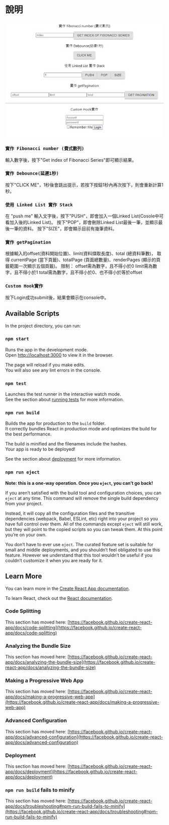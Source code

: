 # 說明

![image](https://github.com/karol-wang/testing/blob/main/testApp.jpg)

### `實作 Fibonacci number (費式數列)`

輸入數字後，按下"Get index of Fibonacci Series"即可顯示結果。

### `實作 Debounce(延遲1秒)`

按下"CLICK ME"，1秒後會跳出提示，若按下按鈕1秒內再次按下，則會重新計算1秒。

### `使用 Linked List 實作 Stack`

在 "push me" 輸入文字後，按下"PUSH"，即會加入一個Linked List(Cosole中可看加入後的Linked List)。
按下"POP"，即會刪除Linked List最後一筆，並顯示最後一筆的資料。
按下"SIZE"，即會顯示目前有幾筆資料。

### `實作 getPagination`

根據輸入的offset(資料開始位置)、limit(資料擷取長度)、total (總資料筆數)，
取得 currentPage (當下頁籤)、totalPage (頁面總數量)、renderPages (顯示的頁籤範圍一次顯示五個頁籤)。
限制：
offset需為數字，且不得小於0
limit需為數字，且不得小於1
total需為數字，且不得小於0、也不得小於等於offset

### `Custom Hook實作`

按下Login成功submit後，結果會顯示在console中。

## Available Scripts

In the project directory, you can run:

### `npm start`

Runs the app in the development mode.\
Open [http://localhost:3000](http://localhost:3000) to view it in the browser.

The page will reload if you make edits.\
You will also see any lint errors in the console.

### `npm test`

Launches the test runner in the interactive watch mode.\
See the section about [running tests](https://facebook.github.io/create-react-app/docs/running-tests) for more information.

### `npm run build`

Builds the app for production to the `build` folder.\
It correctly bundles React in production mode and optimizes the build for the best performance.

The build is minified and the filenames include the hashes.\
Your app is ready to be deployed!

See the section about [deployment](https://facebook.github.io/create-react-app/docs/deployment) for more information.

### `npm run eject`

**Note: this is a one-way operation. Once you `eject`, you can’t go back!**

If you aren’t satisfied with the build tool and configuration choices, you can `eject` at any time. This command will remove the single build dependency from your project.

Instead, it will copy all the configuration files and the transitive dependencies (webpack, Babel, ESLint, etc) right into your project so you have full control over them. All of the commands except `eject` will still work, but they will point to the copied scripts so you can tweak them. At this point you’re on your own.

You don’t have to ever use `eject`. The curated feature set is suitable for small and middle deployments, and you shouldn’t feel obligated to use this feature. However we understand that this tool wouldn’t be useful if you couldn’t customize it when you are ready for it.

## Learn More

You can learn more in the [Create React App documentation](https://facebook.github.io/create-react-app/docs/getting-started).

To learn React, check out the [React documentation](https://reactjs.org/).

### Code Splitting

This section has moved here: [https://facebook.github.io/create-react-app/docs/code-splitting](https://facebook.github.io/create-react-app/docs/code-splitting)

### Analyzing the Bundle Size

This section has moved here: [https://facebook.github.io/create-react-app/docs/analyzing-the-bundle-size](https://facebook.github.io/create-react-app/docs/analyzing-the-bundle-size)

### Making a Progressive Web App

This section has moved here: [https://facebook.github.io/create-react-app/docs/making-a-progressive-web-app](https://facebook.github.io/create-react-app/docs/making-a-progressive-web-app)

### Advanced Configuration

This section has moved here: [https://facebook.github.io/create-react-app/docs/advanced-configuration](https://facebook.github.io/create-react-app/docs/advanced-configuration)

### Deployment

This section has moved here: [https://facebook.github.io/create-react-app/docs/deployment](https://facebook.github.io/create-react-app/docs/deployment)

### `npm run build` fails to minify

This section has moved here: [https://facebook.github.io/create-react-app/docs/troubleshooting#npm-run-build-fails-to-minify](https://facebook.github.io/create-react-app/docs/troubleshooting#npm-run-build-fails-to-minify)
